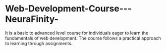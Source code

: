 # Web-Development-Course---NeuraFinity-
It is a basic to advanced level course for individuals eager to learn the fundamentals of web development. The course follows a practical approach to learning through assignments.
